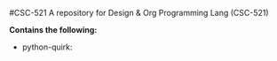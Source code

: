 #CSC-521
A repository for Design & Org Programming Lang (CSC-521)

**Contains the following:**
* python-quirk:
